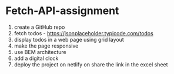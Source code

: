 # Fetch-API-assignment
1. create a GitHub repo
2. fetch todos - https://jsonplaceholder.typicode.com/todos 
3. display todos in a web page using grid layout
4. make the page responsive
5. use BEM architecture
6. add a digital clock
7. deploy the project on netlify on share the link in the excel sheet
